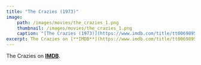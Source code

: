 ```yaml
---
title: "The Crazies (1973)"
image:
    path: /images/movies/the_crazies_1.png
    thumbnail: /images/movies/the_crazies_1.png
    caption: "[The Crazies (1973)](https://www.imdb.com/title/tt0069895/)"
excerpt: The Crazies on [**IMDB**](https://www.imdb.com/title/tt0069895/).
---
```


The Crazies on [**IMDB**](https://www.imdb.com/title/tt0069895/).

